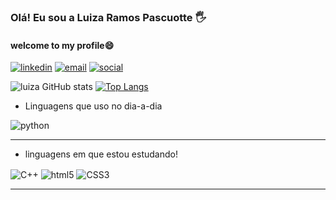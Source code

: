 ### Olá! Eu sou a Luiza Ramos Pascuotte 🖐️ 
#### welcome to my profile😄

[![linkedin](https://img.shields.io/badge/LinkedIn-0077B5?style=for-the-badge&logo=linkedin&logoColor=white)](https://www.linkedin.com/in/luiza-ramos-pascuotte-89ba42226/)
[![email](https://img.shields.io/badge/Gmail-D14836?style=for-the-badge&logo=gmail&logoColor=white)](mailto:contato.luizaramospascuotte@gmail.com)
[![social](https://img.shields.io/badge/Instagram-E4405F?style=for-the-badge&logo=instagram&logoColor=white)](https://instagram.com/luiza_ramos2002)

![luiza GitHub stats](https://github-readme-stats.vercel.app/api?username=LuizaPascuotte&show_icons=true&theme=cobalt)
[![Top Langs](https://github-readme-stats.vercel.app/api/top-langs/?username=LuizaPascuotte&layout=compact)](https://github.com/LuizaPascuotte/github-readme-stats)
- Linguagens que uso no dia-a-dia
<div style="display: inline_block">
<img align="center" alt="python" src="https://img.shields.io/badge/Python-3776AB?style=for-the-badge&logo=python&logoColor=white"/>
</div><hr>

- linguagens em que estou estudando!
<div style="display: inline_block">
<img align="center" alt="C++" src="https://img.shields.io/badge/C%2B%2B-00599C?style=for-the-badge&logo=c%2B%2B&logoColor=white"/>
<img align="center" alt="html5" src="https://img.shields.io/badge/HTML5-E34F26?style=for-the-badge&logo=html5&logoColor=white"/>
<img align="center" alt="CSS3" src="https://img.shields.io/badge/CSS-239120?&style=for-the-badge&logo=css3&logoColor=white"/>
</div><hr>
